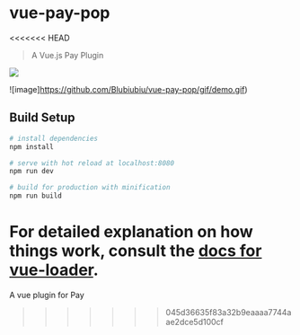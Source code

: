 # vue-pay-pop
<<<<<<< HEAD

> A Vue.js Pay Plugin

<a href="https://www.npmjs.org/package/vue-pay-pop">
  <img src="https://img.shields.io/npm/v/vue-pay-pop.svg">
</a>

![image]https://github.com/Blubiubiu/vue-pay-pop/gif/demo.gif)

## Build Setup

``` bash
# install dependencies
npm install

# serve with hot reload at localhost:8080
npm run dev

# build for production with minification
npm run build
```

For detailed explanation on how things work, consult the [docs for vue-loader](http://vuejs.github.io/vue-loader).
=======
A vue plugin for Pay
>>>>>>> 045d36635f83a32b9eaaaa7744aae2dce5d100cf

